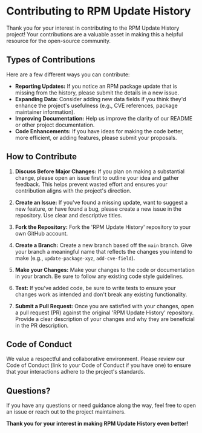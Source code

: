 # Contributing to RPM Update History

Thank you for your interest in contributing to the RPM Update History project! Your contributions are a valuable asset in making this a helpful resource for the open-source community.

## Types of Contributions

Here are a few different ways you can contribute:

* **Reporting Updates:**  If you notice an RPM package update that is missing from the history, please submit the details in a new issue.
* **Expanding Data:** Consider adding new data fields if you think they'd enhance the project's usefulness (e.g., CVE references, package maintainer information).
* **Improving Documentation:** Help us improve the clarity of our README or other project documentation.
* **Code Enhancements:** If you have ideas for making the code better, more efficient, or adding features, please submit your proposals.

## How to Contribute

1. **Discuss Before Major Changes:** If you plan on making a substantial change, please open an issue first to outline your idea and gather feedback. This helps prevent wasted effort and ensures your contribution aligns with the project's direction.

2. **Create an Issue:** If you've found a missing update, want to suggest a new feature, or have found a bug, please create a new issue in the repository. Use clear and descriptive titles.

3. **Fork the Repository:** Fork the 'RPM Update History' repository to your own GitHub account.

4. **Create a Branch:** Create a new branch based off the `main` branch. Give your branch a meaningful name that reflects the changes you intend to make (e.g., `update-package-xyz`, `add-cve-field`).

5. **Make your Changes:** Make your changes to the code or documentation in your branch. Be sure to follow any existing code style guidelines.

6. **Test:** If you've added code, be sure to write tests to ensure your changes work as intended and don't break any existing functionality.

7. **Submit a Pull Request:** Once you are satisfied with your changes, open a pull request (PR) against the original 'RPM Update History' repository. Provide a clear description of your changes and why they are beneficial in the PR description.

## Code of Conduct

We value a respectful and collaborative environment.  Please review our Code of Conduct (link to your Code of Conduct if you have one) to ensure that your interactions adhere to the project's standards.

## Questions?

If you have any questions or need guidance along the way, feel free to open an issue or reach out to the project maintainers.

**Thank you for your interest in making RPM Update History even better!**
